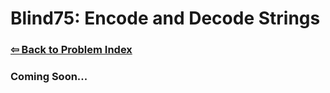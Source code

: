 # Blind75: Encode and Decode Strings

### [⇦ Back to Problem Index](../../index.md)

### Coming Soon...
